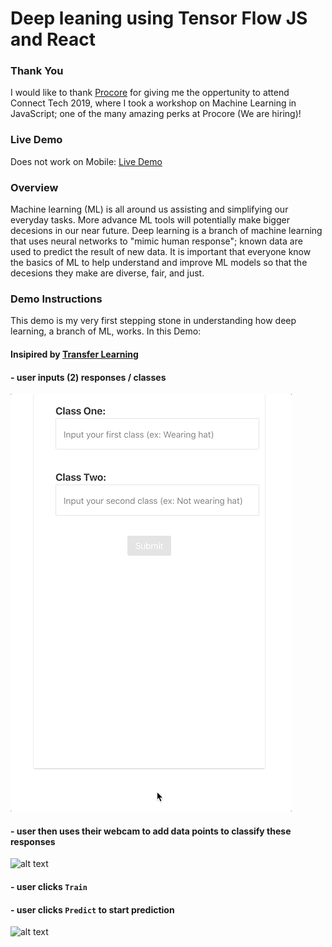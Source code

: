 # Deep leaning using Tensor Flow JS and React

### Thank You

I would like to thank [Procore](https://www.procore.com/jobs/openings) for giving me the oppertunity to attend Connect Tech 2019, where I took a workshop on Machine Learning in JavaScript; one of the many amazing perks at Procore (We are hiring)!

### Live Demo

Does not work on Mobile: [Live Demo](https://idannyou.github.io/tsflow-react/)

### Overview

Machine learning (ML) is all around us assisting and simplifying our everyday tasks. More advance ML tools will potentially make bigger decesions in our near future. Deep learning is a branch of machine learning that uses neural networks to "mimic human response"; known data are used to predict the result of new data. It is important that everyone know the basics of ML to help understand and improve ML models so that the decesions they make are diverse, fair, and just.

### Demo Instructions

This demo is my very first stepping stone in understanding how deep learning, a branch of ML, works. In this Demo:

#### Insipired by [Transfer Learning](https://github.com/tensorflow/tfjs-examples/tree/master/webcam-transfer-learning)

#### - user inputs (2) responses / classes

![alt text](https://github.com/idannyou/tsflow-react/blob/master/README/enter_class.gif 'Enter Class')

#### - user then uses their webcam to add data points to classify these responses

![alt text](https://github.com/idannyou/tsflow-react/blob/master/README/adding_samples.gif 'Add Samples')

#### - user clicks `Train`

#### - user clicks `Predict` to start prediction

![alt text](https://github.com/idannyou/tsflow-react/blob/master/README/predicting.gif 'Prediction')
